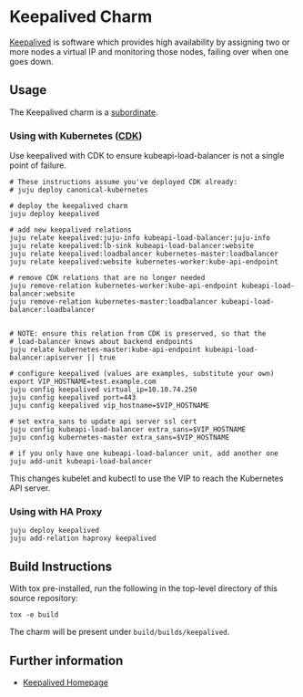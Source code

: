 # Keepalived Charm

[Keepalived](http://www.keepalived.org/) is software which provides high
availability by assigning two or more nodes a virtual IP and monitoring
those nodes, failing over when one goes down.

## Usage

The Keepalived charm is a
[subordinate](https://jujucharms.com/docs/stable/authors-subordinate-applications).

### Using with Kubernetes ([CDK](https://jujucharms.com/canonical-kubernetes))

Use keepalived with CDK to ensure kubeapi-load-balancer is not a single
point of failure.

```
# These instructions assume you've deployed CDK already:
# juju deploy canonical-kubernetes

# deploy the keepalived charm
juju deploy keepalived

# add new keepalived relations
juju relate keepalived:juju-info kubeapi-load-balancer:juju-info
juju relate keepalived:lb-sink kubeapi-load-balancer:website
juju relate keepalived:loadbalancer kubernetes-master:loadbalancer
juju relate keepalived:website kubernetes-worker:kube-api-endpoint

# remove CDK relations that are no longer needed
juju remove-relation kubernetes-worker:kube-api-endpoint kubeapi-load-balancer:website
juju remove-relation kubernetes-master:loadbalancer kubeapi-load-balancer:loadbalancer


# NOTE: ensure this relation from CDK is preserved, so that the
# load-balancer knows about backend endpoints
juju relate kubernetes-master:kube-api-endpoint kubeapi-load-balancer:apiserver || true

# configure keepalived (values are examples, substitute your own)
export VIP_HOSTNAME=test.example.com
juju config keepalived virtual_ip=10.10.74.250
juju config keepalived port=443
juju config keepalived vip_hostname=$VIP_HOSTNAME

# set extra_sans to update api server ssl cert
juju config kubeapi-load-balancer extra_sans=$VIP_HOSTNAME
juju config kubernetes-master extra_sans=$VIP_HOSTNAME

# if you only have one kubeapi-load-balancer unit, add another one
juju add-unit kubeapi-load-balancer

```
This changes kubelet and kubectl to use the VIP to reach the Kubernetes API server.

### Using with HA Proxy
```
juju deploy keepalived
juju add-relation haproxy keepalived

```

## Build Instructions

With tox pre-installed, run the following in the top-level directory of this
source repository:

```
tox -e build
```

The charm will be present under `build/builds/keepalived`.

## Further information

- [Keepalived Homepage](http://www.keepalived.org/)
